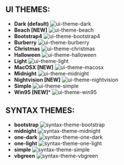 ## UI THEMES:

  - **Dark (default)**
    ![ui-theme-dark](../misc/ui-theme-dark.PNG)
  - **Beach [NEW]**
    ![ui-theme-beach](../misc/ui-theme-beach.PNG)
  - **Bootstrap4**
    ![ui-theme-bootstrap4](../misc/ui-theme-bootstrap4.PNG)
  - **Burberry**
    ![ui-theme-burberry](../misc/ui-theme-burberry.PNG)
  - **Christmas**
    ![ui-theme-christmas](../misc/ui-theme-christmas.PNG)
  - **Halloween**
    ![ui-theme-halloween](../misc/ui-theme-halloween.PNG)
  - **Light**
    ![ui-theme-light](../misc/ui-theme-light.PNG)
  - **MacOSX [NEW]**
    ![ui-theme-macosx](../misc/ui-theme-macosx.PNG)
  - **Midnight**
    ![ui-theme-midnight](../misc/ui-theme-midnight.PNG)
  - **Nightvision [NEW]**
    ![ui-theme-nightvision](../misc/ui-theme-nightvision.PNG)
  - **Simple**
    ![ui-theme-simple](../misc/ui-theme-simple.PNG)
  - **Win95 [NEW]***
    ![ui-theme-win95](../misc/ui-theme-win95.PNG)
    
 ## SYNTAX THEMES:
 
 - **bootstrap**
   ![syntax-theme-bootstrap](../misc/syntax-theme-bootstrap.PNG)
 - **midnight**
   ![syntax-theme-midnight](../misc/syntax-theme-midnight.PNG)
 - **one-dark**
   ![syntax-theme-one-dark](../misc/ui-theme-dark.PNG)
 - **one-light**
   ![syntax-theme-one-light](../misc/syntax-theme-one-light.PNG)
 - **simple**
   ![syntax-theme-simple](../misc/syntax-theme-simple.PNG)
 - **vbgreen**
   ![syntax-theme-vbgreen](../misc/syntax-theme-vbgreen.PNG)
